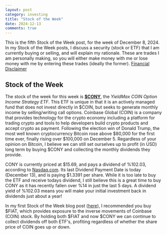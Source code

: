 ```yaml
---
layout: post
category: investing
title: "Stock of the Week"
date: 2024-12-13
comments: true
---
```


This is the fifth Stock of the Week post, for the week of December 8, 2024. In my Stock of the Week posts, I discuss a security (stock or ETF) that I am currently buying or selling, and will explain my rationale. These are trades I am personally making, so you will either make money with me or lose money with me by entering these trades (ideally the former). [Financial Disclaimer](https://fnmckee.com/categories/investing.html)

## Stock of the Week
The stock of the week for this week is [**$CONY**](https://www.yieldmaxetfs.com/our-etfs/cony/), the *YieldMax COIN Option Income Strategy ETF*. This ETF is unique in that it is an actively managed fund that does not invest directly in $COIN, but seeks to generate monthly income by selling/writing call options. Coinbase Global (COIN) is a company that provides technology for the crypto economy including a platform for trading crypto and tools to help developers build crypto products and accept crypto as payment. Following the election win of Donald Trump, the most well known cryptocurrency Bitcoin rose above $80,000 for the first time ever, finally rising over $100,000 on December 5. Regardless of your opinion on Bitcoin, I believe we can still set ourselves up to profit (in USD) long term by buying $CONY and collecting the monthly dividends they provide.

CONY is currently priced at $15.69, and pays a dividend of %102.03, according to [Nasdaq.com](https://www.nasdaq.com/market-activity/etf/cony/dividend-history#google_vignette). Its last Dividend Payment Date is today (December 13), and is paying $1.3391 per share. While it is too late to buy the ETF and receive todays dividend, I still believe this is a great time to buy CONY as it has recently fallen over %14 in just the last 5 days. A dividend yield of %102.03 means you will make your initial investment back in dividends just about a year!

In my first Stock of the Week blog post ([here](https://fnmckee.com/investing/2024/11/06/stockoftheweek.html)), I recommended you buy $FIAT, which provides exposure to the inverse movements of Coinbase (COIN) stock. By holding both $FIAT and now $CONY we can continue to collect dividends off both ETF's, profiting regardless of whether the share price of COIN goes up or down. 
